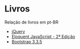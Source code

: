 # Livros

Relação de livros em pt-BR

- [jQuery](https://github.com/cerebrobr/livros/tree/master/Jquery)
- [Eloquent JavaScript - 2ª Edição](http://eloquentjavascript.com.br/)
-	[Bootstrap 3.3.5](http://novatec.com.br/download/ebookMaujor.php)
